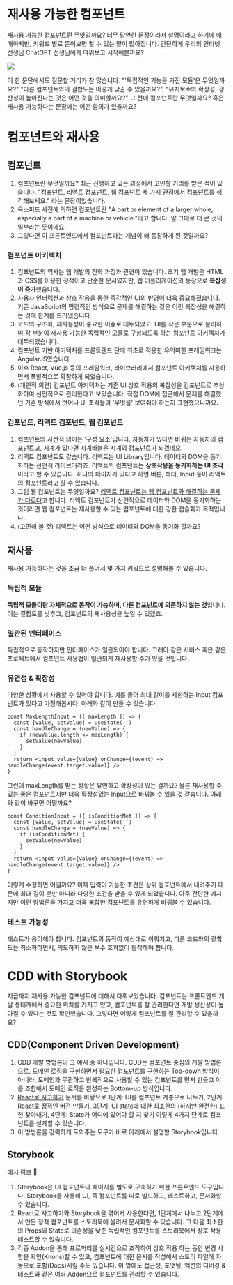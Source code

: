 # 재사용 가능한 컴포넌트

재사용 가능한 컴포넌트란 무엇일까요? 너무 당연한 문장이라서 설명이라고 하기에 애매하지만, 키워드 별로 뜯어보면 할 수 있는 말이 많아집니다. 간단하게 우리의 인터넷 선생님 ChatGPT 선생님에게 여쭤보고 시작해볼까요?

![](/static/images/재사용_가능한_컴포넌트_챗지피티.png)

이 한 문단에서도 질문할 거리가 참 많습니다. "'독립적인 기능을 가진 모듈'은 무엇일까요?" "다른 컴포넌트와의 결합도는 어떻게 낮출 수 있을까요?", "유지보수와 확장성, 생산성이 높아진다는 것은 어떤 것을 의미할까요?" 그 전에 컴포넌트란 무엇일까요? 혹은 재사용 가능하다는 문장에는 어떤 함의가 있을까요?

# 컴포넌트와 재사용

## 컴포넌트

1. 컴포넌트란 무엇일까요? 최근 진행하고 있는 과정에서 고민할 거리를 받은 적이 있습니다. "컴포넌트, 리액트 컴포넌트, 웹 컴포넌트 세 가지 관점에서 컴포넌트를 생각해보세요." 라는 문장이었습니다.
2. 옥스퍼드 사전에 의하면 컴포넌트란 "A part or element of a larger whole, especially a part of a machine or vehicle."라고 합니다. 말 그대로 더 큰 것의 일부라는 뜻이네요.
3. 그렇다면 이 프론트엔드에서 컴포넌트라는 개념이 왜 등장하게 된 것일까요?

### 컴포넌트 아키텍처

1. 컴포넌트의 역사는 웹 개발의 진화 과정과 관련이 있습니다. 초기 웹 개발은 HTML과 CSS를 이용한 정적이고 단순한 문서였지만, 웹 어플리케이션의 등장으로 **복잡성이 증가**했습니다.
2. 사용자 인터렉션과 상호 작용을 통한 즉각적인 UI의 반영이 더욱 중요해졌습니다. 기존 JavaScript의 명령적인 방식으로 문제를 해결하는 것은 이런 복잡성을 해결하는 것에 한계를 드러냈습니다.
3. 코드의 구조화, 재사용성이 중요한 이슈로 대두되었고, UI를 작은 부분으로 분리하여 각 부분이 재사용 가능한 독립적인 모듈로 구성되도록 하는 컴포넌트 아키텍처가 대두되었습니다.
4. 컴포넌트 기반 아키텍처를 프론트엔드 단에 최초로 적용한 유의미한 프레임워크는 AngularJS였습니다.
5. 이후 React, Vue.js 등의 프레임워크, 라이브러리에서 컴포넌트 아키텍처를 사용하면서 폭발적으로 확장하게 되었습니다.
6. (개인적 의견) 컴포넌트 아키텍처는 기존 UI 상호 작용의 복잡성을 컴포넌트로 추상화하여 선언적으로 관리한다고 보았습니다. 직접 DOM에 접근해서 문제를 해결했던 기존 방식에서 벗어나 UI 조각들이 '무엇을' 보여줘야 하는지 표현했으니까요.

### 컴포넌트, 리액트 컴포넌트, 웹 컴포넌트

1. 컴포넌트의 사전적 의미는 '구성 요소'입니다. 자동차가 있다면 바퀴는 자동차의 컴포넌트고, 시계가 있다면 시계바늘은 시계의 컴포넌트가 되겠네요.
2. 리액트 컴포넌트도 같습니다. 리액트는 UI Library입니다. 데이터와 DOM을 동기화하는 선언적 라이브러리죠. 리액트의 컴포넌트는 **상호작용을 동기화하는 UI 조각**이라고 할 수 있습니다. 하나의 페이지가 있다고 하면 버튼, 헤더, Input 등이 리액트의 컴포넌트라고 할 수 있습니다.
3. 그럼 웹 컴포넌트는 무엇일까요? [리액트 컴포넌트는 웹 컴포넌트와 해결하는 문제가 다르다](https://ko.reactjs.org/docs/web-components.html#gatsby-focus-wrapper)고 합니다. 리액트 컴포넌트가 선언적으로 데이터와 DOM을 동기화하는 것이라면 웹 컴포넌트는 재사용할 수 있는 컴포넌트에 대한 강한 캡슐화가 목적입니다.
4. (고민해 볼 것) 리액트는 어떤 방식으로 데이터와 DOM을 동기화 할까요?

## 재사용

재사용 가능하다는 것을 조금 더 풀어서 몇 가지 키워드로 설명해볼 수 있습니다.

### 독립적 모듈

**독립적 모듈이란 자체적으로 동작이 가능하며, 다른 컴포넌트에 의존하지 않는 것**입니다. 이는 결합도를 낮추고, 컴포넌트의 재사용성을 높일 수 있겠죠.

### 일관된 인터페이스

독립적으로 동작하지만 인터페이스가 일관되어야 합니다. 그래야 같은 서비스 혹은 같은 프로젝트에서 컴포넌트 사용법이 일관되게 재사용할 수가 있을 것입니다.

### 유연성 & 확장성

다양한 상황에서 사용할 수 있어야 합니다. 예를 들어 최대 길이를 제한하는 Input 컴포넌트가 있다고 가정해봅시다. 아래와 같이 만들 수 있습니다.

```tsx
const MaxLengthInput = ({ maxLength }) => {
  const [value, setValue] = useState('')
  const handleChange = (newValue) => {
    if (newValue.length <= maxLength) {
      setValue(newValue)
    }
  }
  return <input value={value} onChange={(event) => handleChange(event.target.value)} />
}
```

그런데 maxLength를 받는 상황은 유연하고 확장성이 있는 걸까요? 물론 재사용할 수 있는 좋은 컴포넌트지만 더욱 확장성있는 Input으로 바꿔볼 수 있을 것 같습니다. 아래와 같이 바꾸면 어떨까요?

```tsx
const ConditionInput = ({ isConditionMet }) => {
  const [value, setValue] = useState('')
  const handleChange = (newValue) => {
    if (isConditionMet) {
      setValue(newValue)
    }
  }
  return <input value={value} onChange={(event) => handleChange(event.target.value)} />
}
```

이렇게 수정하면 어떨까요? 이제 입력이 가능한 조건은 상위 컴포넌트에서 내려주기 때문에 최대 길이 뿐만 아니라 다양한 조건을 받을 수 있게 되었습니다. 아주 간단한 예시지만 이런 방법론을 가지고 더욱 복잡한 컴포넌트를 유연하게 바꿔볼 수 있습니다.

### 테스트 가능성

테스트가 용이해야 합니다. 컴포넌트의 동작이 예상대로 이뤄지고, 다른 코드와의 결합도는 최소화하면서, 의도하지 않은 부수 효과없이 동작해야 합니다.

# CDD with Storybook

지금까지 재사용 가능한 컴포넌트에 대해서 다뤄보았습니다. 컴포넌트는 프론트엔드 개발 생태계에서 중요한 위치를 가지고 있고, 컴포넌트를 잘 관리한다면 개발 생산성이 높아질 수 있다는 것도 확인했습니다. 그렇다면 어떻게 컴포넌트를 잘 관리할 수 있을까요?

## CDD(Component Driven Development)

1. CDD 개발 방법론이 그 예시 중 하나입니다. CDD는 컴포넌트 중심의 개발 방법론으로, 도메인 로직을 구현하면서 필요한 컴포넌트를 구현하는 Top-down 방식이 아니라, 도메인과 무관하고 반복적으로 사용할 수 있는 컴포넌트를 먼저 만들고 이를 조합해서 도메인 로직을 완성하는 Bottom-up 방식입니다.
2. [React로 사고하기](https://ko.reactjs.org/docs/thinking-in-react.html) 문서를 바탕으로 1단계: UI를 컴포넌트 계층으로 나누기, 2단계: React로 정적인 버전 만들기, 3단계: UI state에 대한 최소한의 (하지만 완전한) 표현 찾아내기, 4단계: State가 어디에 있어야 할 지 찾기 이렇게 4가지 단계로 컴포넌트를 설계할 수 있습니다.
3. 이 방법론을 강력하게 도와주는 도구가 바로 아래에서 설명할 Storybook입니다.

## Storybook

[예시 링크 🔗](https://storybook.js.org/showcase)

1. Storybook은 UI 컴포넌트나 페이지를 별도로 구축하기 위한 프론트엔드 도구입니다. Storybook을 사용해 UI, 즉 컴포넌트를 따로 빌드하고, 테스트하고, 문서화할 수 있습니다.
2. React로 사고하기와 Storybook을 엮어서 사용한다면, 1단계에서 나누고 2단계에서 만든 정적 컴포넌트를 스토리북에 올려서 문서화할 수 있습니다. 그 다음 최소한의 Props와 State로 의존성을 낮춘 독립적인 컴포넌트를 스토리북에서 상호 작용 테스트할 수 있습니다.
3. 각종 Addon을 통해 프로퍼티를 실시간으로 조작하여 상호 작용 하는 동안 변경 사항을 확인(Knons)할 수 있고, 컴포넌트에 대한 문서를 작성해서 스토리 파일에 자동으로 포함(Docs)시킬 수도 있습니다. 이 밖에도 접근성, 포맷팅, 액션의 디버깅 & 테스트와 같은 여러 Addon으로 컴포넌트를 관리할 수 있습니다.
